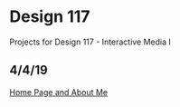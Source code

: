 # Design 117
Projects for Design 117 - Interactive Media I

## 4/4/19
[Home Page and About Me](https://www.matthewkwong.com/design117/htmlpart2/index.html)
